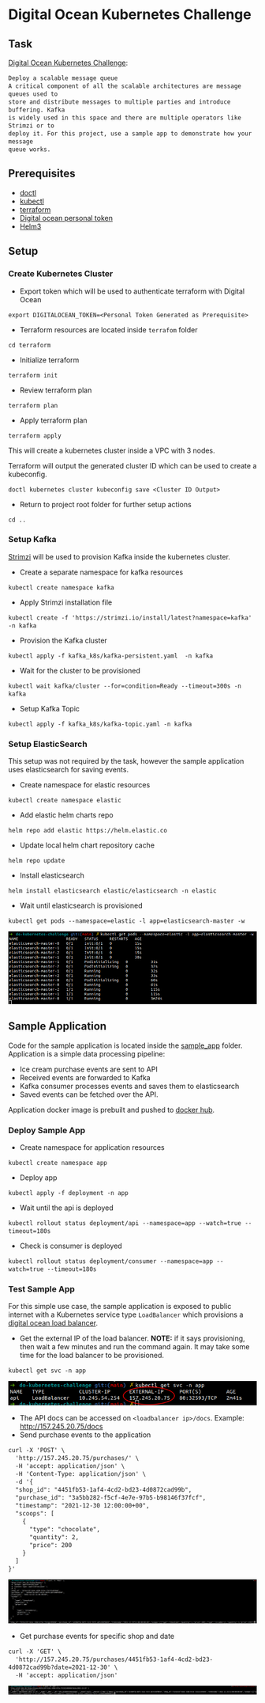 # Digital Ocean Kubernetes Challenge

## Task
[Digital Ocean Kubernetes Challenge](https://www.digitalocean.com/community/pages/kubernetes-challenge):
```
Deploy a scalable message queue
A critical component of all the scalable architectures are message queues used to
store and distribute messages to multiple parties and introduce buffering. Kafka
is widely used in this space and there are multiple operators like Strimzi or to
deploy it. For this project, use a sample app to demonstrate how your message
queue works.
```

## Prerequisites
* [doctl](https://github.com/digitalocean/doctl)
* [kubectl](https://kubernetes.io/docs/tasks/tools/install-kubectl-linux/)
* [terraform](https://www.terraform.io/downloads)
* [Digital ocean personal token](https://docs.digitalocean.com/reference/api/create-personal-access-token/)
* [Helm3](https://helm.sh/docs/intro/install/)

## Setup

### Create Kubernetes Cluster
* Export token which will be used to authenticate terraform with Digital Ocean
```
export DIGITALOCEAN_TOKEN=<Personal Token Generated as Prerequisite>
```
* Terraform resources are located inside `terrafom` folder
```
cd terraform
```
* Initialize terraform
```
terraform init
```
* Review terraform plan
```
terraform plan
```
* Apply terraform plan
```
terraform apply
```

This will create a kubernetes cluster inside a VPC with 3 nodes.

Terraform will output the generated cluster ID which can be used to create a kubeconfig.
```
doctl kubernetes cluster kubeconfig save <Cluster ID Output>
```
* Return to project root folder for further setup actions
```
cd ..
```

### Setup Kafka
[Strimzi](https://strimzi.io/) will be used to provision Kafka inside the kubernetes cluster.
* Create a separate namespace for kafka resources
```
kubectl create namespace kafka
```
* Apply Strimzi installation file
```
kubectl create -f 'https://strimzi.io/install/latest?namespace=kafka' -n kafka
```
* Provision the Kafka cluster
```
kubectl apply -f kafka_k8s/kafka-persistent.yaml  -n kafka
```
* Wait for the cluster to be provisioned
```
kubectl wait kafka/cluster --for=condition=Ready --timeout=300s -n kafka
```
* Setup Kafka Topic
```
kubectl apply -f kafka_k8s/kafka-topic.yaml -n kafka
```

### Setup ElasticSearch
This setup was not required by the task, however the sample application uses elasticsearch for saving events.
* Create namespace for elastic resources
```
kubectl create namespace elastic
```
* Add elastic helm charts repo
```
helm repo add elastic https://helm.elastic.co
```
* Update local helm chart repository cache
```
helm repo update
```
* Install elasticsearch
```
helm install elasticsearch elastic/elasticsearch -n elastic
```
* Wait until elasticsearch is provisioned
```
kubectl get pods --namespace=elastic -l app=elasticsearch-master -w
```
<img src="images/do-k8s-elastic.png">

## Sample Application
Code for the sample application is located inside the [sample_app](sample_app/README.md) folder.
Application is a simple data processing pipeline:
- Ice cream purchase events are sent to API
- Received events are forwarded to Kafka
- Kafka consumer processes events and saves them to elasticsearch
- Saved events can be fetched over the API.

Application docker image is prebuilt and pushed to [docker hub](https://hub.docker.com/repository/docker/ademirovic/do-k8s-challenge).

### Deploy Sample App
* Create namespace for application resources
```
kubectl create namespace app
```
* Deploy app
```
kubectl apply -f deployment -n app
```
* Wait until the api is deployed
```
kubectl rollout status deployment/api --namespace=app --watch=true --timeout=180s
```
* Check is consumer is deployed
```
kubectl rollout status deployment/consumer --namespace=app --watch=true --timeout=180s
```

### Test Sample App
For this simple use case, the sample application is exposed to public internet with a Kubernetes service type `LoadBalancer` which provisions a [digital ocean load balancer](https://www.digitalocean.com/products/load-balancer/).
* Get the external IP of the load balancer.
**NOTE:** if it says provisioning, then wait a few minutes and run the command again. It may take some time for the load balancer to be provisioned.
```
kubectl get svc -n app
```
<img src="images/do-k8s-service.png">

* The API docs can be accessed on `<loadbalancer ip>/docs`. Example: http://157.245.20.75/docs
* Send purchase events to the application
```
curl -X 'POST' \
  'http://157.245.20.75/purchases/' \
  -H 'accept: application/json' \
  -H 'Content-Type: application/json' \
  -d '{
  "shop_id": "4451fb53-1af4-4cd2-bd23-4d0872cad99b",
  "purchase_id": "3a5bb282-f5cf-4e7e-97b5-b98146f37fcf",
  "timestamp": "2021-12-30 12:00:00+00",
  "scoops": [
    {
      "type": "chocolate",
      "quantity": 2,
      "price": 200
    }
  ]
}'
```
<img src="images/do-k8s-first-response.png">

* Get purchase events for specific shop and date
```
curl -X 'GET' \
  'http://157.245.20.75/purchases/4451fb53-1af4-4cd2-bd23-4d0872cad99b?date=2021-12-30' \
  -H 'accept: application/json'
```
<img src="images/do-k8s-second-response.png">
